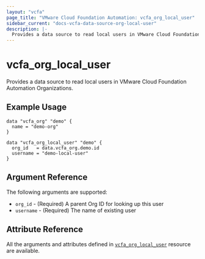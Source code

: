 ```yaml
---
layout: "vcfa"
page_title: "VMware Cloud Foundation Automation: vcfa_org_local_user"
sidebar_current: "docs-vcfa-data-source-org-local-user"
description: |-
  Provides a data source to read local users in VMware Cloud Foundation Automation Organizations.
---
```


# vcfa\_org\_local\_user

Provides a data source to read local users in VMware Cloud Foundation Automation Organizations.

## Example Usage

```hcl
data "vcfa_org" "demo" {
  name = "demo-org"
}

data "vcfa_org_local_user" "demo" {
  org_id   = data.vcfa_org.demo.id
  username = "demo-local-user"
}
```

## Argument Reference

The following arguments are supported:

- `org_id` - (Required) A parent Org ID for looking up this user
- `username` - (Required) The name of existing user

## Attribute Reference

All the arguments and attributes defined in
[`vcfa_org_local_user`](/providers/vmware/vcfa/latest/docs/resources/org_local_user) resource are
available.
